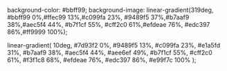 background-color: #bbff99;
background-image: linear-gradient(319deg, #bbff99 0%,#ffec99 13%,#c099fa 23%, #9489f5 37%,#b7aaf9 38%,#aec5f4 44%, #b7f1cf 55%, #cff2c0 61%,#efdeae 76%, #edc397 86%,#ff9999 100%);

linear-gradient( 10deg, #7d93f2 0%, #9489f5 13%, #c099fa 23%, #e1a5fd 31%, #b7aaf9 38%, #aec5f4 44%, #aee6ef 49%, #b7f1cf 55%, #cff2c0 61%, #f3f1c8 68%, #efdeae 76%, #edc397 86%, #e99f7c 100% );
